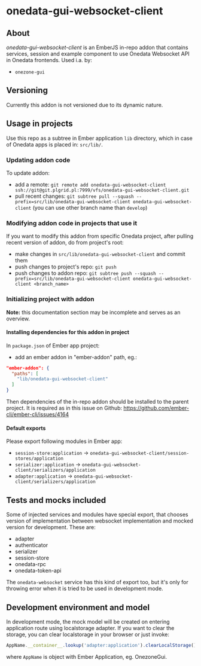 onedata-gui-websocket-client
==============================================================================

## About

*onedata-gui-websocket-client* is an EmberJS in-repo addon that contains services, session and example component to use Onedata Websocket API in Onedata frontends. Used i.a. by:
- `onezone-gui`

## Versioning

Currently this addon is not versioned due to its dynamic nature.

## Usage in projects

Use this repo as a subtree in Ember application ``lib`` directory, which in case of Onedata apps is placed in: ``src/lib/``.

### Updating addon code

To update addon:

- add a remote: ``git remote add onedata-gui-websocket-client ssh://git@git.plgrid.pl:7999/vfs/onedata-gui-websocket-client.git``
- pull recent changes: ``git subtree pull --squash --prefix=src/lib/onedata-gui-websocket-client onedata-gui-websocket-client`` (you can use other branch name than ``develop``)

### Modifying addon code in projects that use it

If you want to modify this addon from specific Onedata project, after pulling recent version of addon, do from project's root:

- make changes in ``src/lib/onedata-gui-websocket-client`` and commit them
- push changes to project's repo: ``git push``
- push changes to addon repo: ``git subtree push --squash --prefix=src/lib/onedata-gui-websocket-client onedata-gui-websocket-client <branch_name>``

### Initializing project with addon

**Note:** this documentation section may be incomplete and serves as an overview.

#### Installing dependencies for this addon in project

In ``package.json`` of Ember app project:

- add an ember addon in "ember-addon" path, eg.:
```json
"ember-addon": {
  "paths": [
    "lib/onedata-gui-websocket-client"
  ]
}
```

Then dependencies of the in-repo addon should be installed to the parent project.
It is required as in this issue on Github: https://github.com/ember-cli/ember-cli/issues/4164

#### Default exports

Please export following modules in Ember app:
- `session-store:application` -> `onedata-gui-websocket-client/session-stores/application`
- `serializer:application` -> `onedata-gui-websocket-client/serializers/application`
- `adapter:application` -> `onedata-gui-websocket-client/serializers/application`


## Tests and mocks included

Some of injected services and modules have special export, that chooses version of implementation between websocket implementation and mocked version for development. These are:
- adapter
- authenticator
- serializer
- session-store
- onedata-rpc
- onedata-token-api

The `onedata-websocket` service has this kind of export too, but it's only for throwing error when it is tried to be used in development mode.


## Development environment and model

In development mode, the mock model will be created on entering application route using localstorage adapter.
If you want to clear the storage, you can clear localstorage in your browser or just invoke:
```javascript
AppName.__container__.lookup('adapter:application').clearLocalStorage()
```
where `AppName` is object with Ember Application, eg. OnezoneGui.
